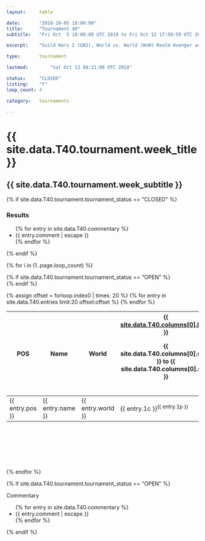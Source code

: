 ```yaml
---
layout:     table

date: 		"2018-10-05 18:00:00"
title: 		"Tournament 40"
subtitle: 	"Fri Oct  5 18:00:00 UTC 2018 to Fri Oct 12 17:59:59 UTC 2018"

excerpt:    "Guild Wars 2 (GW2), World vs. World (WvW) Realm Avenger achivement Tournament. \"Every Kill Counts\""

type:       tournament

lastmod: 		"Sat Oct 13 08:21:00 UTC 2018"

status:     "CLOSED"
listing:    "Y"
loop_count: 4

category:   tournaments

---
```

<div class="table_header">
  <h1>{{ site.data.T40.tournament.week_title }}</h1>
  <h2>{{ site.data.T40.tournament.week_subtitle }}</h2>
</div>

{% if site.data.T40.tournament.tournament_status == "CLOSED" %} 
<div class="commentary">
  <h3>Results</h3>
  <ul>
    {% for entry in site.data.T40.commentary %}
    <li class="commentary_list">{{ entry.comment | escape }}</li>
    {% endfor %}
  </ul>
</div>
{% endif %}


{% for i in (1..page.loop_count) %}

{% if site.data.T40.tournament.tournament_status == "OPEN" %} 
<br>
{% endif %}

<table class="week_table">
  <colgroup>
    <col style="width:18px">
    <col style="width:55px">
    <col style="width:55px">
    <col style="width:14px">
    <col style="width:14px">
    <col style="width:14px">
    <col style="width:14px">
    <col style="width:14px">
    <col style="width:14px">
    <col style="width:14px">
    <col style="width:18px">
  </colgroup>
  <thead>
    <tr>
      <th>POS</th>
      <th class="AlignLeft">Name</th>
      <th class="AlignLeft">World</th>
      <th><div class="label"><a href="{{ site.data.T40.columns[0].url }}">{{ site.data.T40.columns[0].label }}</a><p class="onhover">{{ site.data.T40.columns[0].start }} to {{ site.data.T40.columns[0].stop }}</p></div>​</th>
      <th><div class="label"><a href="{{ site.data.T40.columns[1].url }}">{{ site.data.T40.columns[1].label }}</a><p class="onhover">{{ site.data.T40.columns[1].start }} to {{ site.data.T40.columns[1].stop }}</p></div>​</th>
      <th><div class="label"><a href="{{ site.data.T40.columns[2].url }}">{{ site.data.T40.columns[2].label }}</a><p class="onhover">{{ site.data.T40.columns[2].start }} to {{ site.data.T40.columns[2].stop }}</p></div>​</th>
      <th><div class="label"><a href="{{ site.data.T40.columns[3].url }}">{{ site.data.T40.columns[3].label }}</a><p class="onhover">{{ site.data.T40.columns[3].start }} to {{ site.data.T40.columns[3].stop }}</p></div>​</th>
      <th><div class="label"><a href="{{ site.data.T40.columns[4].url }}">{{ site.data.T40.columns[4].label }}</a><p class="onhover">{{ site.data.T40.columns[4].start }} to {{ site.data.T40.columns[4].stop }}</p></div>​</th>
      <th><div class="label"><a href="{{ site.data.T40.columns[5].url }}">{{ site.data.T40.columns[5].label }}</a><p class="onhover">{{ site.data.T40.columns[5].start }} to {{ site.data.T40.columns[5].stop }}</p></div>​</th>
      <th><div class="label"><a href="{{ site.data.T40.columns[6].url }}">{{ site.data.T40.columns[6].label }}</a><p class="onhover">{{ site.data.T40.columns[6].start }} to {{ site.data.T40.columns[6].stop }}</p></div>​</th>
      <th>Total</th>
    </tr>
  </thead>
  {% assign offset = forloop.index0 | times: 20 %}
  <tbody>
    {% for entry in site.data.T40.entries limit:20 offset:offset %}
      <tr>
        <td class="pl{{ entry.pos }}">{{ entry.pos }}</td>
        <td class="AlignLeft">{{ entry.name }}</td>
        <td class="AlignLeft">{{ entry.world }}</td>
        <td class="pl{{ entry.1p }}">{{ entry.1c }}<sup>{{ entry.1p }}</sup></td>
        <td class="pl{{ entry.2p }}">{{ entry.2c }}<sup>{{ entry.2p }}</sup></td>
        <td class="pl{{ entry.3p }}">{{ entry.3c }}<sup>{{ entry.3p }}</sup></td>
        <td class="pl{{ entry.4p }}">{{ entry.4c }}<sup>{{ entry.4p }}</sup></td>
        <td class="pl{{ entry.5p }}">{{ entry.5c }}<sup>{{ entry.5p }}</sup></td>
        <td class="pl{{ entry.6p }}">{{ entry.6c }}<sup>{{ entry.6p }}</sup></td>
        <td class="pl{{ entry.7p }}">{{ entry.7c }}<sup>{{ entry.7p }}</sup></td>
        <td>{{ entry.total }}</td>
      </tr>
    {% endfor %}  
  </tbody>
</table>
<div class="leaderboard">
  <script async src="//pagead2.googlesyndication.com/pagead/js/adsbygoogle.js"></script>
  <!-- 728x90 -->
  <ins class="adsbygoogle"
       style="display:inline-block;width:728px;height:90px"
       data-ad-client="ca-pub-3274917281288240"
       data-ad-slot="3870538733"></ins>
  <script>
  (adsbygoogle = window.adsbygoogle || []).push({});
  </script>  
</div>
<br />
{% endfor %}

{% if site.data.T40.tournament.tournament_status == "OPEN" %} 
<div class="commentary">
  <span class="commentary_title">Commentary</span>
  <ul>
    {% for entry in site.data.T40.commentary %}
    <li class="commentary_list">{{ entry.comment | escape }}</li>
    {% endfor %}
  </ul>
</div>
{% endif %}




